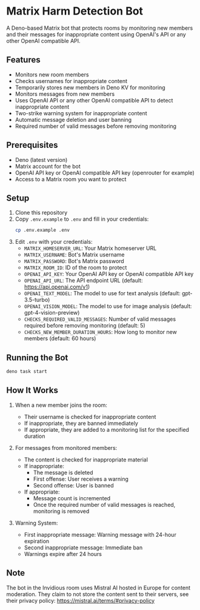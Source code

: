 # Matrix Harm Detection Bot

A Deno-based Matrix bot that protects rooms by monitoring new members and their messages for inappropriate content using OpenAI's API or any other OpenAI compatible API.

## Features

- Monitors new room members
- Checks usernames for inappropriate content
- Temporarily stores new members in Deno KV for monitoring
- Monitors messages from new members
- Uses OpenAI API or any other OpenAI compatible API to detect inappropriate content
- Two-strike warning system for inappropriate content
- Automatic message deletion and user banning
- Required number of valid messages before removing monitoring

## Prerequisites

- Deno (latest version)
- Matrix account for the bot
- OpenAI API key or OpenAI compatible API key (openrouter for example) 
- Access to a Matrix room you want to protect

## Setup

1. Clone this repository
2. Copy `.env.example` to `.env` and fill in your credentials:
   ```bash
   cp .env.example .env
   ```
3. Edit `.env` with your credentials:
   - `MATRIX_HOMESERVER_URL`: Your Matrix homeserver URL
   - `MATRIX_USERNAME`: Bot's Matrix username
   - `MATRIX_PASSWORD`: Bot's Matrix password
   - `MATRIX_ROOM_ID`: ID of the room to protect
   - `OPENAI_API_KEY`: Your OpenAI API key or OpenAI compatible API key
   - `OPENAI_API_URL`: The API endpoint URL (default: https://api.openai.com/v1)
   - `OPENAI_TEXT_MODEL`: The model to use for text analysis (default: gpt-3.5-turbo)
   - `OPENAI_VISION_MODEL`: The model to use for image analysis (default: gpt-4-vision-preview)
   - `CHECKS_REQUIRED_VALID_MESSAGES`: Number of valid messages required before removing monitoring (default: 5)
   - `CHECKS_NEW_MEMBER_DURATION_HOURS`: How long to monitor new members (default: 60 hours)

## Running the Bot

```bash
deno task start
```

## How It Works

1. When a new member joins the room:
   - Their username is checked for inappropriate content
   - If inappropriate, they are banned immediately
   - If appropriate, they are added to a monitoring list for the specified duration

2. For messages from monitored members:
   - The content is checked for inappropriate material
   - If inappropriate:
     - The message is deleted
     - First offense: User receives a warning
     - Second offense: User is banned
   - If appropriate:
     - Message count is incremented
     - Once the required number of valid messages is reached, monitoring is removed

3. Warning System:
   - First inappropriate message: Warning message with 24-hour expiration
   - Second inappropriate message: Immediate ban
   - Warnings expire after 24 hours

## Note

The bot in the Invidious room uses Mistral AI hosted in Europe for content moderation. They claim to not store the content sent to their servers, see their privacy policy: https://mistral.ai/terms/#privacy-policy